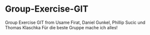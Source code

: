 # Group-Exercise-GIT
Group Exercise GIT from Usame Firat, Daniel Gunkel, Phillip Sucic und Thomas Klaschka
Für 
die 
beste 
Gruppe
mache 
ich 
alles!
